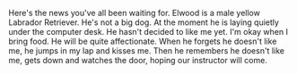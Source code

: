 <html><body><p>Here's the news you've all been waiting for. Elwood is a male yellow Labrador Retriever. He's not a big dog. At the moment he is laying quietly under the computer desk. He hasn't decided to like me yet. I'm okay when I bring food. He will be quite affectionate. When he forgets he doesn't like me, he jumps in my lap and kisses me. Then he remembers he doesn't like me, gets down and watches the door, hoping our instructor will come.</p></body></html>